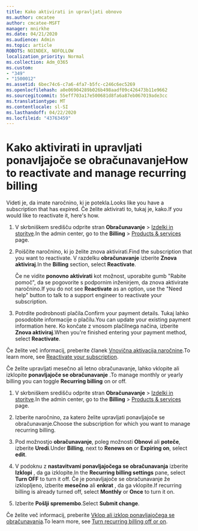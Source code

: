 ```yaml
---
title: Kako aktivirati in upravljati obnovo
ms.author: cmcatee
author: cmcatee-MSFT
manager: mnirkhe
ms.date: 04/21/2020
ms.audience: Admin
ms.topic: article
ROBOTS: NOINDEX, NOFOLLOW
localization_priority: Normal
ms.collection: Adm_O365
ms.custom:
- "349"
- "1500012"
ms.assetid: 6bec74c6-c7a6-4fa7-b5fc-c246c6ec5269
ms.openlocfilehash: a0e06904289b026b498aadf09c426473b11e9662
ms.sourcegitcommit: 55eff703a17e500681d8fa6a87eb067019ade3cc
ms.translationtype: MT
ms.contentlocale: sl-SI
ms.lasthandoff: 04/22/2020
ms.locfileid: "43763459"
---
```

# <a name="how-to-reactivate-and-manage-recurring-billing"></a><span data-ttu-id="99667-102">Kako aktivirati in upravljati ponavljajoče se obračunavanje</span><span class="sxs-lookup"><span data-stu-id="99667-102">How to reactivate and manage recurring billing</span></span>

<span data-ttu-id="99667-103">Videti je, da imate naročnino, ki je potekla.</span><span class="sxs-lookup"><span data-stu-id="99667-103">Looks like you have a subscription that has expired.</span></span> <span data-ttu-id="99667-104">Če želite aktivirati to, tukaj je, kako.</span><span class="sxs-lookup"><span data-stu-id="99667-104">If you would like to reactivate it, here's how.</span></span>
  
1. <span data-ttu-id="99667-105">V skrbniškem središču odprite stran **Obračunavanje** \> [Izdelki in storitve](https://go.microsoft.com/fwlink/p/?linkid=842054).</span><span class="sxs-lookup"><span data-stu-id="99667-105">In the admin center, go to the **Billing** \> [Products & services](https://go.microsoft.com/fwlink/p/?linkid=842054) page.</span></span>

2. <span data-ttu-id="99667-106">Poiščite naročnino, ki jo želite znova aktivirati.</span><span class="sxs-lookup"><span data-stu-id="99667-106">Find the subscription that you want to reactivate.</span></span> <span data-ttu-id="99667-107">V razdelku **obračunavanje** izberite **Znova aktiviraj**.</span><span class="sxs-lookup"><span data-stu-id="99667-107">In the **Billing** section, select  **Reactivate**.</span></span>

    <span data-ttu-id="99667-108">Če ne vidite **ponovno aktivirati** kot možnost, uporabite gumb "Rabite pomoč", da se pogovorite s podpornim inženirjem, da znova aktivirate naročnino.</span><span class="sxs-lookup"><span data-stu-id="99667-108">If you do not see **Reactivate** as an option, use the "Need help" button to talk to a support engineer to reactivate your subscription.</span></span>

3. <span data-ttu-id="99667-109">Potrdite podrobnosti plačila.</span><span class="sxs-lookup"><span data-stu-id="99667-109">Confirm your payment details.</span></span> <span data-ttu-id="99667-110">Tukaj lahko posodobite informacije o plačilu.</span><span class="sxs-lookup"><span data-stu-id="99667-110">You can update your existing payment information here.</span></span> <span data-ttu-id="99667-111">Ko končate z vnosom plačilnega načina, izberite **Znova aktiviraj**.</span><span class="sxs-lookup"><span data-stu-id="99667-111">When you're finished entering your payment method, select **Reactivate**.</span></span>

<span data-ttu-id="99667-112">Če želite več informacij, preberite članek [Vnovična aktivacija naročnine](https://docs.microsoft.com//office365/admin/subscriptions-and-billing/reactivate-your-subscription).</span><span class="sxs-lookup"><span data-stu-id="99667-112">To learn more, see [Reactivate your subscription](https://docs.microsoft.com//office365/admin/subscriptions-and-billing/reactivate-your-subscription).</span></span> 

<span data-ttu-id="99667-113">Če želite upravljati mesečno ali letno obračunavanje, lahko vklopite ali izklopite **ponavljajoče se obračunavanje** .</span><span class="sxs-lookup"><span data-stu-id="99667-113">To manage monthly or yearly billing you can toggle **Recurring billing** on or off.</span></span>
  
1. <span data-ttu-id="99667-114">V skrbniškem središču odprite stran **Obračunavanje** \> [Izdelki in storitve](https://go.microsoft.com/fwlink/p/?linkid=842054).</span><span class="sxs-lookup"><span data-stu-id="99667-114">In the admin center, go to the **Billing** \> [Products & services](https://go.microsoft.com/fwlink/p/?linkid=842054) page.</span></span>

2. <span data-ttu-id="99667-115">Izberite naročnino, za katero želite upravljati ponavljajoče se obračunavanje.</span><span class="sxs-lookup"><span data-stu-id="99667-115">Choose the subscription for which you want to manage recurring billing.</span></span>

3. <span data-ttu-id="99667-116">Pod možnostjo **obračunavanje**, poleg možnosti **Obnovi** ali **poteče**, izberite **Uredi**.</span><span class="sxs-lookup"><span data-stu-id="99667-116">Under **Billing**, next to **Renews on** or **Expiring on**, select **edit**.</span></span>

4. <span data-ttu-id="99667-117">V podoknu z **nastavitvami ponavljajočega se obračunavanja** izberite **Izklopi** , da ga izklopite.</span><span class="sxs-lookup"><span data-stu-id="99667-117">In the **Recurring billing settings** pane, select **Turn OFF** to turn it off.</span></span> <span data-ttu-id="99667-118">Če je ponavljajoče se obračunavanje že izklopljeno, izberite **mesečno** ali **enkrat** , da ga vklopite.</span><span class="sxs-lookup"><span data-stu-id="99667-118">If recurring billing is already turned off, select **Monthly** or **Once** to turn it on.</span></span>

5. <span data-ttu-id="99667-119">Izberite **Pošlji spremembo**.</span><span class="sxs-lookup"><span data-stu-id="99667-119">Select **Submit change**.</span></span>

<span data-ttu-id="99667-120">Če želite več informacij, preberite [Vklop ali izklop ponavljajočega se obračunavanja](https://docs.microsoft.com/office365/admin/subscriptions-and-billing/renew-your-subscription#turn-recurring-billing-off-or-on).</span><span class="sxs-lookup"><span data-stu-id="99667-120">To learn more, see [Turn recurring billing off or on](https://docs.microsoft.com/office365/admin/subscriptions-and-billing/renew-your-subscription#turn-recurring-billing-off-or-on).</span></span>